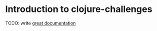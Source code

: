 # Introduction to clojure-challenges

TODO: write [great documentation](http://jacobian.org/writing/great-documentation/what-to-write/)
